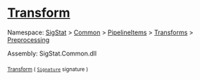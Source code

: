 # [Transform](./NormalizeRotation-100663777.md)

Namespace: [SigStat]() > [Common](./../../../../README.md) > [PipelineItems]() > [Transforms]() > [Preprocessing](./../README.md)

Assembly: SigStat.Common.dll

<sub>[Transform](./NormalizeRotation-100663777.md) ( [`Signature`](./../../../../Signature.md) signature )</sub>&nbsp; &nbsp; &nbsp; &nbsp; &nbsp; &nbsp; &nbsp; &nbsp; &nbsp;<sub></sub>
